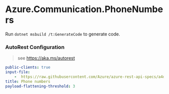 # Azure.Communication.PhoneNumbers

Run `dotnet msbuild /t:GenerateCode` to generate code.

### AutoRest Configuration

> see https://aka.ms/autorest

``` yaml
public-clients: true
input-file:
    -  https://raw.githubusercontent.com/Azure/azure-rest-api-specs/a4d1e1516433894fca89f9600a6ac8a5471fc598/specification/communication/data-plane/Microsoft.CommunicationServicesPhoneNumbers/stable/2021-03-07/phonenumbers.json
title: Phone numbers
payload-flattening-threshold: 3
```
